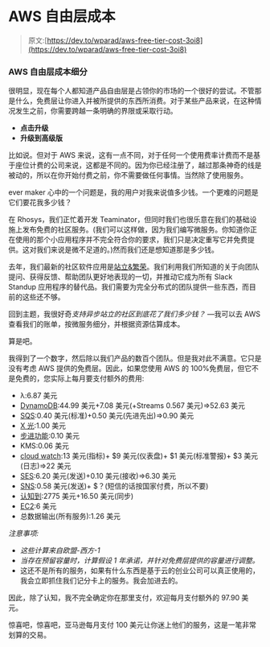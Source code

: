 # AWS 自由层成本

> 原文:[https://dev.to/wparad/aws-free-tier-cost-3oi8](https://dev.to/wparad/aws-free-tier-cost-3oi8)

### [](#aws-free-tier-cost-breakdown)AWS 自由层成本细分

很明显，现在每个人都知道产品自由层是占领你的市场的一个很好的尝试。不管那是什么，免费层让你进入并被所提供的东西所消费。对于某些产品来说，在这种情况发生之前，你需要跨越一条明确的界限或采取行动。

*   **点击升级**
*   **升级到高级版**

比如说。但对于 AWS 来说，这有一点不同，对于任何一个使用费率计费而不是基于座位计费的公司来说，这都是不同的。因为你已经注册了，越过那条神奇的线是被动的，所以在你开始付费之前，你不需要做任何事情。当然除了使用服务。

ever maker 心中的一个问题是，我的用户对我来说值多少钱。一个更难的问题是它们要花我多少钱？

在 Rhosys，我们正忙着开发 Teaminator，但同时我们也很乐意在我们的基础设施上发布免费的社区服务。(我们可以这样做，因为我们编写微服务。你知道你正在使用的那个小应用程序并不完全符合你的要求，我们只是决定重写它并免费提供。这对我们来说是微不足道的。)然而我们还是想知道那是多少钱。

去年，我们最新的社区软件应用是[站立&繁荣](https://standup.teaminator.io)。我们利用我们所知道的关于向团队提问、获得反馈、帮助团队更好地表现的一切，并推动它成为所有 Slack Standup 应用程序的替代品。我们需要为完全分布式的团队提供一些东西，而目前的这些还不够。

回到主题，我很好奇*支持异步站立的社区到底花了我们多少钱？* —我可以去 AWS 查看我们的账单，按微服务细分，并根据资源估算成本。

算是吧。

我得到了一个数字，然后除以我们产品的数百个团队。但是我对此不满意。它只是没有考虑 AWS 提供的免费层。因此，如果您使用 AWS 的 100%免费层，但它不是免费的，您实际上每月要支付额外的费用:

*   λ:6.87 美元
*   [DynamoDB](https://aws.amazon.com/dynamodb/pricing/):44.99 美元+7.08 美元(+Streams 0.567 美元)=>52.63 美元
*   [SQS](https://aws.amazon.com/sqs/pricing/):0.40 美元(标准)+0.50 美元(先进先出)=>0.90 美元
*   [X 光](https://aws.amazon.com/xray/pricing/):1.00 美元
*   [步进功能](https://aws.amazon.com/step-functions/pricing/):0.10 美元
*   KMS:0.06 美元
*   [cloud watch](https://aws.amazon.com/cloudwatch/pricing/):13 美元(指标)+ $9 美元(仪表盘)+ $1 美元(标准警报)+ $3 美元(日志)=>22 美元
*   [SES](https://aws.amazon.com/ses/pricing/):6.20 美元(发送)+0.10 美元(接收)=>6.30 美元
*   [SNS](https://aws.amazon.com/sns/faqs/):0.58 美元(发送)+ $？(短信的话按国家付费，所以不要)
*   [认知到](https://aws.amazon.com/cognito/pricing/):2775 美元+16.50 美元(同步)
*   [EC2](https://aws.amazon.com/ec2/pricing/reserved-instances/pricing/):6 美元
*   总数据输出(所有服务):1.26 美元

*注意事项:*

*   *这些计算来自欧盟-西方-1*
*   *当存在预留容量时，计算假设 1 年承诺，并针对免费层提供的容量进行调整。*
*   这还不是所有的服务，如果有什么东西是基于云的创业公司可以真正使用的，我会立即抓住我们记分卡上的服务。我会加进去的。

因此，除了认知，我不完全确定你在那里支付，欢迎每月支付额外的 97.90 美元。

惊喜吧，惊喜吧，亚马逊每月支付 100 美元让你迷上他们的服务，这是一笔非常划算的交易。